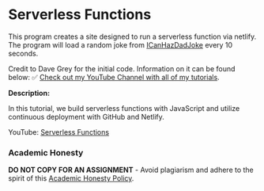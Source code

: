 # Serverless Functions

This program creates a site designed to run a serverless function via netlify. The program will load a random joke from [ICanHazDadJoke](https://icanhazdadjoke.com/) every 10 seconds.

Credit to Dave Grey for the initial code. Information on it can be found below:
✅ [Check out my YouTube Channel with all of my tutorials](https://www.youtube.com/DaveGrayTeachesCode).

**Description:**

In this tutorial, we build serverless functions with JavaScript and utilize continuous deployment with GitHub and Netlify.

YouTube: [Serverless Functions](https://youtu.be/J7RKx8f4Frs)

### Academic Honesty

**DO NOT COPY FOR AN ASSIGNMENT** - Avoid plagiarism and adhere to the spirit of this [Academic Honesty Policy](https://www.freecodecamp.org/news/academic-honesty-policy/).
